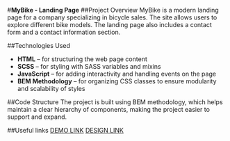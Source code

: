 #**MyBike - Landing Page**
##Project Overview
MyBike is a modern landing page for a company specializing in bicycle sales. The site allows users to explore different bike models. The landing page also includes a contact form and a contact information section.

##Technologies Used
- **HTML** – for structuring the web page content
- **SCSS** – for styling with SASS variables and mixins
- **JavaScript** – for adding interactivity and handling events on the page
- **BEM Methodology** – for organizing CSS classes to ensure modularity and scalability of styles

##Code Structure
The project is built using BEM methodology, which helps maintain a clear hierarchy of components, making the project easier to support and expand.

##Useful links
[DEMO LINK]()
[DESIGN LINK](https://www.figma.com/design/NZQAIydtHo5QkINyGLHNcq/BIKE-New-Version?node-id=0-1&node-type=canvas&t=6FlnStwigWIdoL8w-0)